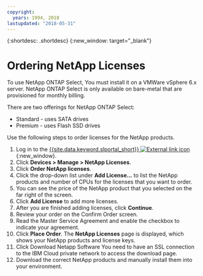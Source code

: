 ```yaml
---
copyright:
  years: 1994, 2018
lastupdated: "2018-05-31"
---
```


{:shortdesc: .shortdesc}
{:new_window: target="_blank"}

# Ordering NetApp Licenses

To use NetApp ONTAP Select, You must install it on a VMWare vSphere 6.x server.
NetApp ONTAP Select is only available on bare-metal that are provisioned for monthly billing.

There are two offerings for NetApp ONTAP Select:
* Standard - uses SATA drives
* Premium - uses Flash SSD drives

Use the following steps to order licenses for the NetApp products.
1. Log in to the [{{site.data.keyword.slportal_short}} ![External link icon](../../icons/launch-glyph.svg "External link icon")](https://control.softlayer.com/){:new_window}.
2. Click **Devices > Manage > NetApp Licenses**.
3. Click **Order NetApp licenses**.
4. Click the drop-down list under **Add License...** to list the NetApp products and number of CPUs for the licenses that you want to order.
5. You can see the price of the NetApp product that you selected on the far right of the screen.
6. Click **Add License** to add more licenses.
7. After you are finished adding licenses, click **Continue**.
8. Review your order on the Confirm Order screen.
9. Read the Master Service Agreement and enable the checkbox to indicate your agreement.
10. Click **Place Order**. The **NetApp Licenses** page is displayed, which shows your NetApp products and license keys.
7. Click Download Netapp Software You need to have an SSL connection to the IBM Cloud private network to access the download page.
8. Download the correct NetApp products and manually install them into your environment.
